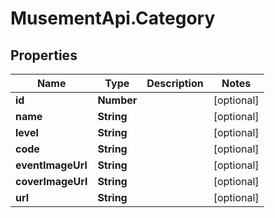 # MusementApi.Category

## Properties
Name | Type | Description | Notes
------------ | ------------- | ------------- | -------------
**id** | **Number** |  | [optional] 
**name** | **String** |  | [optional] 
**level** | **String** |  | [optional] 
**code** | **String** |  | [optional] 
**eventImageUrl** | **String** |  | [optional] 
**coverImageUrl** | **String** |  | [optional] 
**url** | **String** |  | [optional] 


